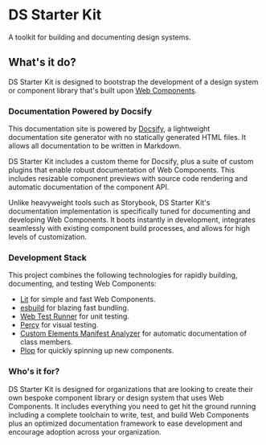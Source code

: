 # DS Starter Kit

A toolkit for building and documenting design systems.

## What's it do?

DS Starter Kit is designed to bootstrap the development of a design system or
component library that's built upon [Web Components](https://developer.mozilla.org/en-US/docs/Web/Web_Components).

### Documentation Powered by Docsify

This documentation site is powered by [Docsify](https://docsify.js.org/), a
lightweight documentation site generator with no statically generated HTML files.
It allows all documentation to be written in Markdown.

DS Starter Kit includes a custom theme for Docsify, plus a suite of custom
plugins that enable robust documentation of Web Components. This includes
resizable component previews with source code rendering and automatic
documentation of the component API.

Unlike heavyweight tools such as Storybook, DS Starter Kit's documentation
implementation is specifically tuned for documenting and developing Web
Components. It boots instantly in development, integrates seamlessly with
existing component build processes, and allows for high levels of customization.

### Development Stack

This project combines the following technologies for rapidly building,
documenting, and testing Web Components:

- [Lit](https://lit.dev/) for simple and fast Web Components.
- [esbuild](https://esbuild.github.io/) for blazing fast bundling.
- [Web Test Runner](https://modern-web.dev/docs/test-runner/overview/) for unit testing.
- [Percy](https://percy.io/) for visual testing.
- [Custom Elements Manifest Analyzer](https://custom-elements-manifest.open-wc.org/analyzer/getting-started/) for automatic documentation of class members.
- [Plop](https://plopjs.com/) for quickly spinning up new components.
</div>

### Who's it for?

DS Starter Kit is designed for organizations that are looking to create their
own bespoke component library or design system that uses Web Components. It
includes everything you need to get hit the ground running including a complete
toolchain to write, test, and build Web Components plus an optimized
documentation framework to ease development and encourage adoption across your
organization.

